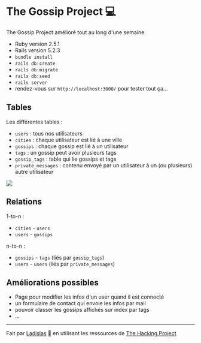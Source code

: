 <h1>The Gossip Project 💻</h1>

The Gossip Project amélioré tout au long d'une semaine.

* Ruby version 2.5.1
* Rails version 5.2.3
* `bundle install`
* `rails db:create`
* `rails db:migrate`
* `rails db:seed`
* `rails server`
* rendez-vous sur `http://localhost:3000/` pour tester tout ça...

<h2>Tables</h2>

Les différentes tables : 
* `users` : tous nos utilisateurs
* `cities` : chaque utilisateur est lié à une ville
* `gossips` : chaque gossip est lié à un utilisateur
* `tags` : un gossip peut avoir plusieurs tags
* `gossip_tags` : table qui lie gossips et tags
* `private_messages` : contenu envoyé par un utilisateur à un (ou plusieurs) autre utilisateur

<img src="db.png" />

<h2>Relations</h2>

1-to-n :
* `cities` - `users`
* `users` - `gossips`

n-to-n :
* `gossips` - `tags` (liés par `gossip_tags`)
* `users` - `users` (liés par `private_messages`)

<h2>Améliorations possibles</h2>

* Page pour modifier les infos d'un user quand il est connecté
* un formulaire de contact qui envoie les infos par mail
* pouvoir classer les gossips affichés sur index par tags
* ...

--------

Fait par [Ladislas](https://github.com/ladislasfontaine) 🤙 en utilisant les ressources de [The Hacking Project](https://www.thehackingproject.org)
